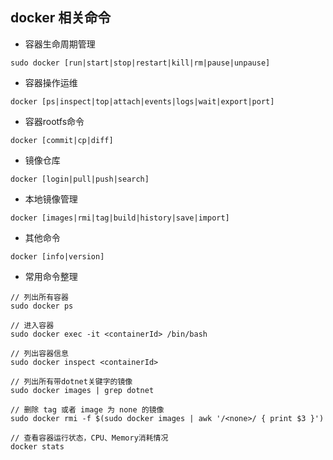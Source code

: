 ## docker 相关命令
* 容器生命周期管理 
```shell
sudo docker [run|start|stop|restart|kill|rm|pause|unpause]
```
* 容器操作运维
```shell
docker [ps|inspect|top|attach|events|logs|wait|export|port]
```
* 容器rootfs命令
```shell
docker [commit|cp|diff]
```

* 镜像仓库 
```shell
docker [login|pull|push|search]
```

* 本地镜像管理
```shell
docker [images|rmi|tag|build|history|save|import]
```

* 其他命令
```shell
docker [info|version]
```

* 常用命令整理  

```shell
// 列出所有容器  
sudo docker ps  

// 进入容器  
sudo docker exec -it <containerId> /bin/bash

// 列出容器信息  
sudo docker inspect <containerId>

// 列出所有带dotnet关键字的镜像  
sudo docker images | grep dotnet

// 删除 tag 或者 image 为 none 的镜像  
sudo docker rmi -f $(sudo docker images | awk '/<none>/ { print $3 }')

// 查看容器运行状态，CPU、Memory消耗情况  
docker stats
```